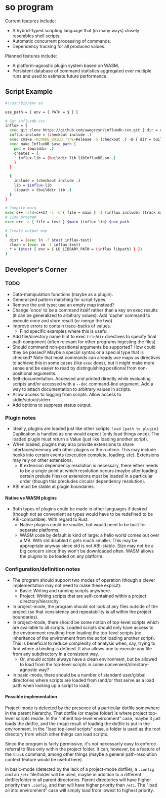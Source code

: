 # so program

Current features include:

* A hybrid-typed scripting language that (in many ways) closely resembles 
shell scripts.
* Automatic concurrent processing of commands.
* Dependency tracking for all produced values.

Planned features include:
* A platform-agnostic plugin system based on WASM.
* Persistent database of command statistics aggregated over multiple runs and
used to estimate future performance.

## Script Example

```sh
#!/usr/bin/env so

use_path = { env = { PATH = $ } }

# Get influxdb-cxx
influx = {
  exec git clone https://github.com/awegrzyn/influxdb-cxx.git { dir = checkout }
  influx-include = (checkout include .)
  exec cmake -DCMAKE_BUILD_TYPE=Release -S (checkout .) -B { dir = builddir } $use_path
  exec make InfluxDB $use_path {
    pwd = (builddir .)
    creates = {
      influx-lib = (builddir lib libInfluxDB.so .)
    }
  }

  {
    include = (checkout include .)
    lib = $influx-lib
    libpath = (builddir lib .)
  }
}

# Compile main
exec c++ -std=c++17 -c -o { file = main } -I (influx include) (track main.cpp)
# Link program
exec c++ -o { file = test } $main (influx lib) $use_path

# Create output map
{
  dist = (exec ln -f $test influx-test)
  clean = (exec rm -f influx-test)
  * = ($test { env = { LD_LIBRARY_PATH = (influx libpath) } })
}
```

## Developer's Corner

### TODO
* Data-manipulation functions (maybe as a plugin).
* Generalized pattern matching for script types.
* Remove the unit type; use an empty map instead?
* Change 'once' to be a command itself rather than a key on exec results (it can
  be generalized to arbitrary values). Add 'cache' command to execute once and
  store result (or merge the two).
* Improve errors to contain trace-backs of values.
  * Find specific examples where this is useful.
* Add file/directory name hint to exec `file`/`dir` directives to specify final
  path component (often relevant for other programs ingesting the files).
* Should command non-positional arguments be supported? How could they be
  passed? Maybe a special syntax or a special type that is checked? Note that
  most commands can already use maps as directives to achieve this in some cases
  (like `exec` does), but it might make more sense and be easier to read by
  distinguishing positional from non-positional arguments.
* Self-documentation. Accessed and printed directly while evaluating scripts
  and/or accessed with a `--doc` command-line argument. Add a way to attach
  documentation to arbitrary values in scripts.
* Allow access to logging from scripts. Allow access to stdin/stdout/stderr.
* Add options to suppress status output.

### Plugin notes
* Ideally, plugins are loaded just like other scripts: `load [path to plugin]`.
  Duplication is handled as one would expect (only load things once). The loaded
  plugin must return a Value (just like loading another script).
* When loaded, plugins may also provide extensions to share interfaces/memory
  with other plugins or the runtime. This may include hooks into certain events
  (execution complete, loading, etc). Extensions may rely on other extensions.
  * If extension dependency resolution is necessary, there either needs to be a
    single point at which resolution occurs (maybe after loading certain prelude
    files) or extensions must be loaded in a particular order (though this
    precludes circular dependency resolution).
* ABI must be stable at plugin boundaries.

#### Native vs WASM plugins
* Both types of plugins could be made in other languages if desired (though not
  as convenient as types would have to be redefined to be ABI-compatible).
  With regard to Rust:
  * Native plugins could be smaller, but would need to be built for separate
    platforms.
  * WASM code by default is kind of large: a hello world comes out over a MB.
    With std disabled it gets much smaller. This may be appropriate anyway since
    std is not ABI-stable. Size may not be a big concern since they won't be
    downloaded often. WASM allows the plugins to be loaded on any platform.

### Configuration/definition notes
* The program should support two modes of operation (though a clever
  implementation may not need to make these explicit):
  * Basic: Writing and running scripts anywhere.
  * Project: Writing scripts that are self-contained within a project
    directory/hierarchy.
* In project-mode, the program should not look at any files outside of the
  project (so that consistency and repeatability is all within the project
  boundaries).
* In project-mode, there should be some notion of top-level scripts which are
  available to all scripts. Loaded scripts should only have access to the
  environment resulting from loading the top-level scripts (no inheritance of
  the environment from the script loading another script). This is beneficial to
  reduce complexity of analysis when, say, trying to find where a binding is
  defined. It also allows one to execute any file from any subdirectory in a
  consistent way.
  * Or, should scripts always have a clean environment, but be allowed to load
    from the top-level scripts in some convenient/directory-agnostic way?
* In basic-mode, there should be a number of standard user/global directories
  where scripts are loaded from (and/or that serve as a load path when looking
  up a script to load).

#### Possible implementation
Project-mode is detected by the presence of a particular dotfile somewhere in
the parent hierarchy. That dotfile (or maybe folder) is where project top-level
scripts reside. In the "inherit top-level environment" case, maybe it just loads
the dotfile, and the (map) result of loading the dotfile is put in the
environment. In the "load top-level scripts" case, a folder is used as the root
directory from which other things can load scripts.

Since the program is fairly permissive, it's not necessarily easy to enforce
referral to files only within the project folder. It can, however, be a feature
of the `track` command, among other things (maybe a general path-resolution
context feature would be useful here).

In basic-mode (detected by the lack of a project-mode dotfile), a `.config` and an
`/etc` file/folder will be used, maybe in addition to a different dotfile/folder
in all parent directories. Parent directories will have higher priority than
`.config`, and that will have higher priority than `/etc`. The "load all into
environment" case will simply load from lowest to highest priority.
